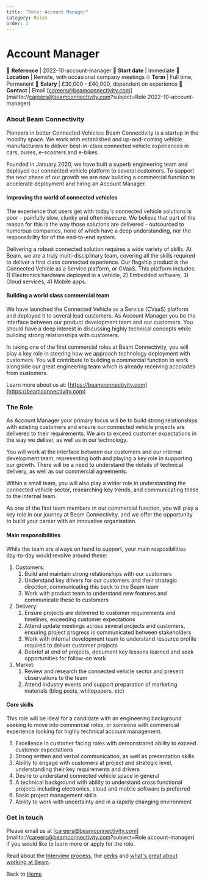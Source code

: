 ```yaml
---
title: "Role: Account Manager"
category: Roles
order: 1
---
```


<h1>Account Manager</h1>

📝 **Reference** | 2022-10-account-manager
📅 **Start date** | Immediate
📍 **Location** | Remote, with occasional company meetings
⏲ **Term** | Full time, Permanent
👛 **Salary** | £30,000 - £40,000, dependent on experience
📧 **Contact** | Email [careers@beamconnectivity.com](mailto://careers@beamconnectivity.com?subject=Role 2022-10-account-manager)

### About Beam Connectivity

Pioneers in better Connected Vehicles: Beam Connectivity is a startup in the mobility space. We work with established and up-and-coming vehicle manufacturers to deliver best-in-class connected vehicle experiences in cars, buses, e-scooters and e-bikes.

Founded in January 2020, we have built a superb engineering team and deployed our connected vehicle platform to several customers. To support the next phase of our growth we are now building a commercial function to accelerate deployment and hiring an Account Manager.

#### Improving the world of connected vehicles

The experience that users get with today's connected vehicle solutions is poor - painfully slow, clunky and often insecure. We believe that part of the reason for this is the way those solutions are delivered - outsourced to numerous companies, none of which have a deep understanding, nor the responsibility for of the end-to-end system. 

Delivering a robust connected solution requires a wide variety of skills. At Beam, we are a truly multi-disciplinary team, covering all the skills required to deliver a first class connected experience. Our flagship product is the Connected Vehicle as a Service platform, or CVaaS. This platform includes: 1) Electronics hardware deployed in a vehicle, 2) Embedded software, 3) Cloud services, 4) Mobile apps. 

#### Building a world class commercial team

We have launched the Connected Vehicle as a Service (CVaaS) platform and deployed it to several lead customers. As Account Manager you be the interface between our product development team and our customers. You should have a deep interest in discussing highly technical concepts while building strong relationships with customers.

In taking one of the first commercial roles at Beam Connectivity, you will play a key role in steering how we approach technology deployment with customers. You will contribute to building a commercial function to work alongside our great engineering team which is already receiving accolades from customers. 

Learn more about us at: [https://beamconnectivity.com](https://beamconnectivity.com)

### The Role

As Account Manager your primary focus will be to build strong relationships with existing customers and ensure our connected vehicle projects are delivered to their requirements. We aim to exceed customer expectations in the way we deliver, as well as in our technology. 

You will work at the interface between our customers and our internal development team, representing both and playing a key role in supporting our growth. There will be a need to understand the details of technical delivery, as well as our commercial agreements.

Within a small team, you will also play a wider role in understanding the connected vehicle sector, researching key trends, and communicating these to the internal team. 

As one of the first team members in our commercial function, you will play a key role in our journey at Beam Connectivity, and we offer the opportunity to build your career with an innovative organisation.

#### Main responsibilities

While the team are always on hand to support, your main resposibilities day-to-day would revolve around these:

1. Customers:
    1. Build and maintain strong relationships with our customers
    1. Understand key drivers for our customers and their strategic direction, communicating this back to the Beam team
    1. Work with product team to understand new features and communicate these to customers
1. Delivery:
    1. Ensure projects are delivered to customer requirements and timelines, exceeding customer expectations
    1. Attend update meetings across several projects and customers, ensuring project progress is communicated between stakeholders
    1. Work with internal development team to understand resource profile required to deliver customer projects
    1. Debrief at end of projects, document key lessons learned and seek opportunities for follow-on work
1. Market:
    1. Review and research the connected vehicle sector and present observations to the team
    1. Attend industry events and support preparation of marketing materials (blog posts, whitepapers, etc)

#### Core skills

This role will be ideal for a candidate with an engineering background seeking to move into commercial roles, or someone with commercial experience looking for highly technical account management.

1. Excellence in customer facing roles with demonstrated ability to exceed customer expectations
1. Strong written and verbal communication, as well as presentation skills
1. Ability to engage with customers at project and strategic level, understanding their key requirements and drivers
1. Desire to understand connected vehicle space in general
1. A technical background with ability to understand cross functional projects including electronics, cloud and mobile software is preferred
1. Basic project management skills
1. Ability to work with uncertainty and in a rapidly changing environment



### Get in touch

Please email us at [careers@beamconnectivity.com](mailto://careers@beamconnectivity.com?subject=Role account-manager) if you would like to learn more or apply for the role.

Read about the [Interview process](/#interview-process), the [perks](/#beam-team-perks) and [what's great about working at Beam](/#life-at-beam).

Back to [Home](/)